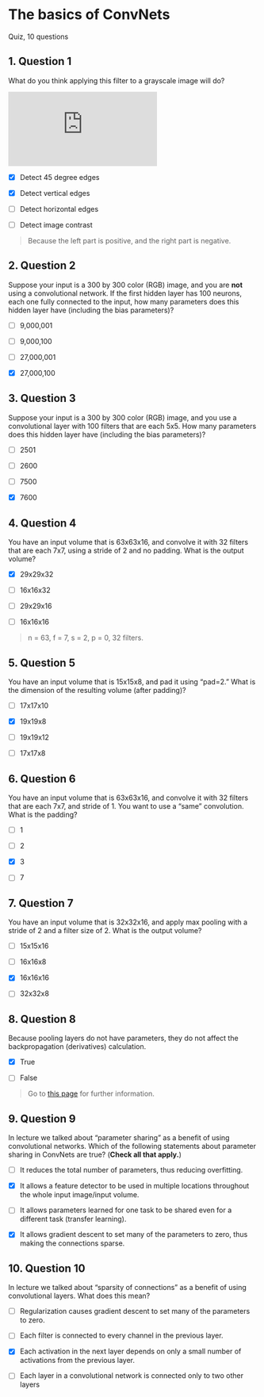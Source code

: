 # The basics of ConvNets
Quiz, 10 questions
## 1. Question 1
What do you think applying this filter to a grayscale image will do?

![](https://latex.codecogs.com/gif.latex?%5Cbegin%7Bbmatrix%7D%200%26%201%20%26%20-1%20%26%200%5C%5C%201%26%203%20%26%20-3%20%26%20-1%5C%5C%201%26%203%20%26%20-3%20%26%20-1%5C%5C%200%26%201%20%26%20-1%20%26%200%20%5Cend%7Bbmatrix%7D)

- [x] Detect 45 degree edges

- [x] Detect vertical edges

- [ ] Detect horizontal edges

- [ ] Detect image contrast

> Because the left part is positive, and the right part is negative.

## 2. Question 2
Suppose your input is a 300 by 300 color (RGB) image, and you are **not** using a convolutional network. If the first hidden layer has 100 neurons, each one fully connected to the input, how many parameters does this hidden layer have (including the bias parameters)?

- [ ] 9,000,001

- [ ] 9,000,100

- [ ] 27,000,001

- [x] 27,000,100

## 3. Question 3
Suppose your input is a 300 by 300 color (RGB) image, and you use a convolutional layer with 100 filters that are each 5x5. How many parameters does this hidden layer have (including the bias parameters)?

- [ ] 2501

- [ ] 2600

- [ ] 7500

- [x] 7600

## 4. Question 4
You have an input volume that is 63x63x16, and convolve it with 32 filters that are each 7x7, using a stride of 2 and no padding. What is the output volume?

- [x] 29x29x32

- [ ] 16x16x32

- [ ] 29x29x16

- [ ] 16x16x16
> n = 63, f = 7, s = 2, p = 0, 32 filters.
## 5. Question 5
You have an input volume that is 15x15x8, and pad it using “pad=2.” What is the dimension of the resulting volume (after padding)?

- [ ] 17x17x10

- [x] 19x19x8

- [ ] 19x19x12

- [ ] 17x17x8

## 6. Question 6
You have an input volume that is 63x63x16, and convolve it with 32 filters that are each 7x7, and stride of 1. You want to use a “same” convolution. What is the padding?

- [ ] 1

- [ ] 2

- [x] 3

- [ ] 7

## 7. Question 7
You have an input volume that is 32x32x16, and apply max pooling with a stride of 2 and a filter size of 2. What is the output volume?

- [ ] 15x15x16

- [ ] 16x16x8

- [x] 16x16x16

- [ ] 32x32x8

## 8. Question 8
Because pooling layers do not have parameters, they do not affect the backpropagation (derivatives) calculation.

- [x] True

- [ ] False

> Go to [this page](https://www.slideshare.net/kuwajima/cnnbp) for further information.

## 9. Question 9
In lecture we talked about “parameter sharing” as a benefit of using convolutional networks. Which of the following statements about parameter sharing in ConvNets are true? (**Check all that apply.**)

- [ ] It reduces the total number of parameters, thus reducing overfitting.

- [x] It allows a feature detector to be used in multiple locations throughout the whole input image/input volume.

- [ ] It allows parameters learned for one task to be shared even for a different task (transfer learning).

- [x] It allows gradient descent to set many of the parameters to zero, thus making the connections sparse.

## 10. Question 10
In lecture we talked about “sparsity of connections” as a benefit of using convolutional layers. What does this mean?

- [ ] Regularization causes gradient descent to set many of the parameters to zero.

- [ ] Each filter is connected to every channel in the previous layer.

- [x] Each activation in the next layer depends on only a small number of activations from the previous layer.

- [ ] Each layer in a convolutional network is connected only to two other layers



